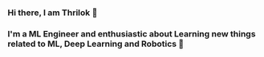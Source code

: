 ### Hi there, I am Thrilok 👋

### I'm a ML Engineer and enthusiastic about Learning new things related to ML, Deep Learning and Robotics 🤖

<!--
**Thrilok28021996/Thrilok28021996** is a ✨ _special_ ✨ repository because its `README.md` (this file) appears on your GitHub profile.

Here are some ideas to get you started:

- 🔭 I’m currently working on yolov8
- 🌱 I’m currently learning Deep Learning, Aritifical Neural Networks, Machine Learning
- 👯 I’m looking to collaborate with others
- 📫 How to reach me: By email thrilokemmadisetty@protonmail.com
- 🥅 2023 Goals: Contribute to open source projects
- ⚡ Fun fact: I love to watch anime, listen to music, reading books



<details>
  <summary>:zap: GitHub Stats</summary>

  <img align="left" alt="Thrilok's GitHub Stats" src="https://github-readme-stats.vercel.app/api?username=Thrilok28021996&show_icons=true&hide_border=false&title_color=ff652f&icon_color=FFE400&bg_color=09131B&text_color=ffffff&border_color=0c1a25" />

</details>
